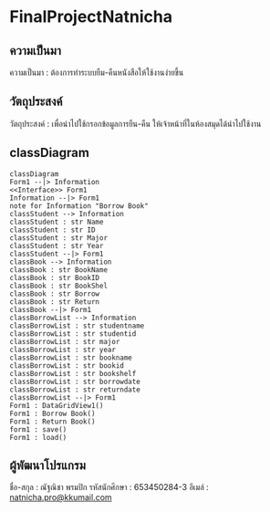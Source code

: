 # FinalProjectNatnicha
## ความเป็นมา
ความเป็นมา : ต้องการทำระบบยืม-คืนหนังสือให้ใช้งานง่ายขึ้น

## วัตถุประสงค์
วัตถุประสงค์ : เพื่อนำไปใช้กรอกข้อมูลการยืน-คืน ให้เจ้าหน้าที่ในห้องสมุดได้นำไปใช้งาน

## classDiagram
```mermaid
classDiagram
Form1 --|> Information
<<Interface>> Form1
Information --|> Form1
note for Information "Borrow Book"
classStudent --> Information
classStudent : str Name
classStudent : str ID
classStudent : str Major
classStudent : str Year
classStudent --|> Form1
classBook --> Information
classBook : str BookName
classBook : str BookID
classBook : str BookShel
classBook : str Borrow
classBook : str Return
classBook --|> Form1
classBorrowList --> Information
classBorrowList : str studentname
classBorrowList : str studentid
classBorrowList : str major
classBorrowList : str year
classBorrowList : str bookname
classBorrowList : str bookid
classBorrowList : str bookshelf
classBorrowList : str borrowdate
classBorrowList : str returndate
classBorrowList --|> Form1
Form1 : DataGridView1()
Form1 : Borrow Book()
Form1 : Return Book()
form1 : save()
Form1 : load()
```

## ผู้พัฒนาโปรแกรม
ชื่อ-สกุล : ณัฐณิชา พรมปิก
รหัสนักศึกษา : 653450284-3
อีเมล์ : natnicha.pro@kkumail.com
